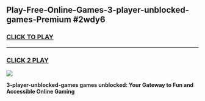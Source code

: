 
## Play-Free-Online-Games-3-player-unblocked-games-Premium #2wdy6
<h3>
<a href="https://premium.freeplayer.one?title=3-player-unblocked-games&ref=8M">CLICK TO PLAY</a></h3>
<hr>

<h3>
<a href="https://premium.freeplayer.one?title=3-player-unblocked-games&ref=8M">CLICK 2 PLAY</a>
  
</h3>

<a href="https://premium.freeplayer.one?title=3-player-unblocked-games&ref=8M"><img src="https://clearcache.store/games.png"></a>


**3-player-unblocked-games games unblocked: Your Gateway to Fun and Accessible Online Gaming**
